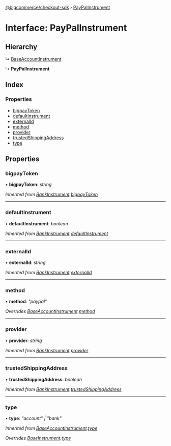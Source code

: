 [@bigcommerce/checkout-sdk](../README.md) › [PayPalInstrument](paypalinstrument.md)

# Interface: PayPalInstrument

## Hierarchy

  ↳ [BaseAccountInstrument](baseaccountinstrument.md)

  ↳ **PayPalInstrument**

## Index

### Properties

* [bigpayToken](paypalinstrument.md#bigpaytoken)
* [defaultInstrument](paypalinstrument.md#defaultinstrument)
* [externalId](paypalinstrument.md#externalid)
* [method](paypalinstrument.md#method)
* [provider](paypalinstrument.md#provider)
* [trustedShippingAddress](paypalinstrument.md#trustedshippingaddress)
* [type](paypalinstrument.md#type)

## Properties

###  bigpayToken

• **bigpayToken**: *string*

*Inherited from [BankInstrument](bankinstrument.md).[bigpayToken](bankinstrument.md#bigpaytoken)*

___

###  defaultInstrument

• **defaultInstrument**: *boolean*

*Inherited from [BankInstrument](bankinstrument.md).[defaultInstrument](bankinstrument.md#defaultinstrument)*

___

###  externalId

• **externalId**: *string*

*Inherited from [BankInstrument](bankinstrument.md).[externalId](bankinstrument.md#externalid)*

___

###  method

• **method**: *"paypal"*

*Overrides [BaseAccountInstrument](baseaccountinstrument.md).[method](baseaccountinstrument.md#method)*

___

###  provider

• **provider**: *string*

*Inherited from [BankInstrument](bankinstrument.md).[provider](bankinstrument.md#provider)*

___

###  trustedShippingAddress

• **trustedShippingAddress**: *boolean*

*Inherited from [BankInstrument](bankinstrument.md).[trustedShippingAddress](bankinstrument.md#trustedshippingaddress)*

___

###  type

• **type**: *"account" | "bank"*

*Inherited from [BaseAccountInstrument](baseaccountinstrument.md).[type](baseaccountinstrument.md#type)*

*Overrides [BaseInstrument](baseinstrument.md).[type](baseinstrument.md#type)*
